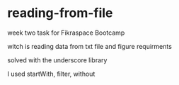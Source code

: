 # reading-from-file
week two task for Fikraspace Bootcamp

witch is reading data from txt file and figure requirments 

solved with the underscore library 

I used startWith, filter, without
